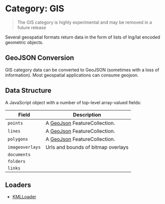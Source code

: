 # Category: GIS

> The GIS category is highly experimental and may be removed in a future release

Several geospatial formats return data in the form of lists of lng/lat encoded geometric objects.

## GeoJSON Conversion

GIS category data can be converted to GeoJSON (sometimes with a loss of information). Most geospatial applications can consume geojson.

## Data Structure

A JavaScript object with a number of top-level array-valued fields:

| Field           | Description                        |
| --------------- | ---------------------------------- |
| `points`        | A [GeoJson](https://geojson.org/) FeatureCollection. |
| `lines`         | A [GeoJson](https://geojson.org/) FeatureCollection. |
| `polygons`      | A [GeoJson](https://geojson.org/) FeatureCollection. |
| `imageoverlays` | Urls and bounds of bitmap overlays |
| `documents`     |                                    |
| `folders`       |                                    |
| `links`         |                                    |

## Loaders

- [KMLLoader](/docs/api-reference/kml/kml-loader)

